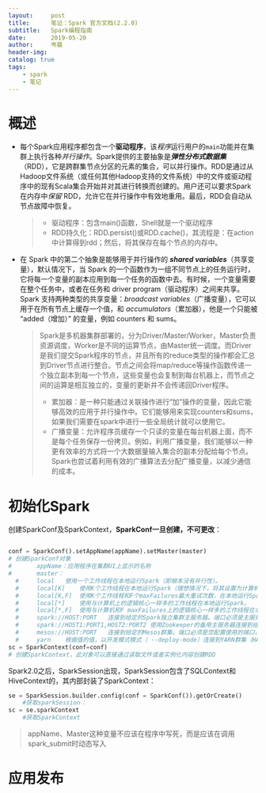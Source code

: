 ```yaml
---
layout:     post  
title:      笔记：Spark 官方文档(2.2.0)   
subtitle:   Spark编程指南  
date:       2019-05-20  
author:     岑晨  
header-img: 
catalog: true  
tags:  
    - spark
    - 笔记
---  
```




# 概述 

- 每个Spark应用程序都包含一个**驱动程序**，该*程序*运行用户的`main`功能并在集群上执行各种*并行操作*。Spark提供的主要抽象是***弹性分布式数据集***（RDD），它是跨群集节点分区的元素的集合，可以并行操作。RDD是通过从Hadoop文件系统（或任何其他Hadoop支持的文件系统）中的文件或驱动程序中的现有Scala集合开始并对其进行转换而创建的。用户还可以要求Spark 在内存中*保留* RDD，允许它在并行操作中有效地重用。最后，RDD会自动从节点故障中恢复。

  > - 驱动程序：包含main()函数，Shell就是一个驱动程序
  > - RDD持久化：RDD.persist()或RDD.cache()，其流程是：在action中计算得到rdd；然后，将其保存在每个节点的内存中。

- 在 Spark 中的第二个抽象是能够用于并行操作的 **_shared variables_**（共享变量），默认情况下，当 Spark 的一个函数作为一组不同节点上的任务运行时，它将每一个变量的副本应用到每一个任务的函数中去。有时候，一个变量需要在整个任务中，或者在任务和 driver program（驱动程序）之间来共享。Spark 支持两种类型的共享变量：_broadcast variables_（广播变量），它可以用于在所有节点上缓存一个值，和 _accumulators_（累加器），他是一个只能被 “added（增加）” 的变量，例如 counters 和 sums。

  > Spark是多机器集群部署的，分为Driver/Master/Worker，Master负责资源调度，Worker是不同的运算节点，由Master统一调度。而Driver是我们提交Spark程序的节点，并且所有的reduce类型的操作都会汇总到Driver节点进行整合。节点之间会将map/reduce等操作函数传递一个独立副本到每一个节点，这些变量也会复制到每台机器上，而节点之间的运算是相互独立的，变量的更新并不会传递回Driver程序。
  >
  > - 累加器：是一种只能通过关联操作进行“加”操作的变量，因此它能够高效的应用于并行操作中。它们能够用来实现counters和sums，如果我们需要在spark中进行一些全局统计就可以使用它。
  > - 广播变量：允许程序员缓存一个只读的变量在每台机器上面，而不是每个任务保存一份拷贝。例如，利用广播变量，我们能够以一种更有效率的方式将一个大数据量输入集合的副本分配给每个节点。Spark也尝试着利用有效的广播算法去分配广播变量，以减少通信的成本。       



# 初始化Spark 

创建SparkConf及SparkContext，**SparkConf一旦创建，不可更改**：

```python

conf = SparkConf().setAppName(appName).setMaster(master)
# 创建SparkConf对象
#		appName：应用程序在集群UI上显示的名称
#		master：
  #		local	使用一个工作线程在本地运行Spark（即根本没有并行性）。
  #		local[K]	使用K个工作线程在本地运行Spark（理想情况下，将其设置为计算机上的核心数）。
  #		local[K,F]	使用K个工作线程和F个maxFailures最大重试次数，在本地运行Spark
  #		local[*]	使用与计算机上的逻辑核心一样多的工作线程在本地运行Spark。
  #		local[*,F]	使用与计算机和F maxFailures上的逻辑核心一样多的工作线程在本地运行Spark。
  #		spark://HOST:PORT	连接到给定的Spark独立集群主服务器。端口必须是主服务器配置使用的端口，默认为7077。
  #		spark://HOST1:PORT1,HOST2:PORT2	使用Zookeeper的备用主服务器连接到给定的Spark独立群集。该列表必须具有使用Zookeeper设置的高可用性群集中的所有主主机。端口必须是每个主服务器配置使用的默认端口，默认为7077。
  #		mesos://HOST:PORT	连接到给定的Mesos群集。端口必须是您配置使用的端口，默认为5050。或者，对于使用ZooKeeper的Mesos群集，请使用mesos://zk://...。要提交--deploy-mode cluster，应将HOST：PORT配置为连接到MesosClusterDispatcher。
  #		yarn	根据值的值，以开发模式模式（ --deploy-mode）连接到YARN群集（HADOOP_CONF_DIR YARN_CONF_DIR variable） 
sc = SparkContext(conf=conf)
# 创建SparkContext，此对象可以直接通过读取文件或者实例化内容创建RDD
```

Spark2.0之后，SparkSession出现，SparkSession包含了SQLContext和HiveContext的，其内部封装了SparkContext：

```python
se = SparkSession.builder.config(conf = SparkConf()).getOrCreate() 
	#获取sparkSession： 
sc = se.sparkContext
	#获取SparkContext
```

> appName、Master这种变量不应该在程序中写死，而是应该在调用spark_submit时动态写入



# 应用发布



